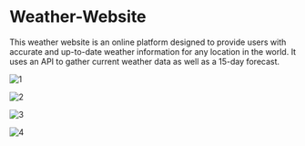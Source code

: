 # Weather-Website
This weather website is an online platform designed to provide users with accurate and up-to-date weather information for any location in the world. It uses an API to gather current weather data as well as a 15-day forecast.

![1](https://user-images.githubusercontent.com/116200170/236792136-9b0d9b5c-7e89-4e77-b9fd-888c30b9809c.png)

![2](https://user-images.githubusercontent.com/116200170/236792176-9fae0411-446c-4ca4-9892-4cba4f1fb507.png)

![3](https://user-images.githubusercontent.com/116200170/236792201-a48dfc74-58f1-4008-b8bf-d0d4ca9687d0.png)

![4](https://user-images.githubusercontent.com/116200170/236792244-dc037290-6718-4b98-bded-462b29109612.png)

